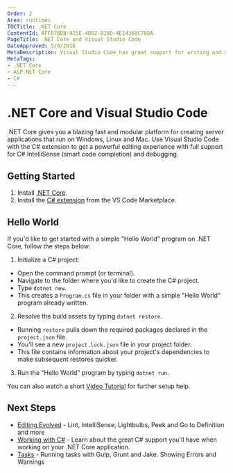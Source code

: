 ```yaml
---
Order: 2
Area: runtimes
TOCTitle: .NET Core
ContentId: AFFD7BDB-925E-4D02-828D-4E14360C70DA
PageTitle: .NET Core and Visual Studio Code
DateApproved: 5/9/2016
MetaDescription: Visual Studio Code has great support for writing and debugging .NET Core applications.
MetaTags:
- .NET Core
- ASP.NET Core
- C#
---
```


# .NET Core and Visual Studio Code

.NET Core gives you a blazing fast and modular platform for creating server applications that run on Windows, Linux and Mac. Use Visual Studio Code with the C# extension to get a powerful editing experience with full support for C# IntelliSense (smart code completion) and debugging.

## Getting Started

1. Install [.NET Core](https://microsoft.com/net/core).
2. Install the [C# extension](https://marketplace.visualstudio.com/items?itemName=ms-vscode.csharp) from the VS Code Marketplace.

## Hello World

If you'd like to get started with a simple "Hello World" program on .NET Core, follow the steps below:

1. Initialize a C# project:

  * Open the command prompt (or terminal).
  * Navigate to the folder where you'd like to create the C# project.
  * Type `dotnet new`.
  * This creates a `Program.cs` file in your folder with a simple "Hello World" program already written.

2. Resolve the build assets by typing `dotnet restore`.

  * Running `restore` pulls down the required packages declared in the `project.json` file.
  * You'll see a new `project.lock.json` file in your project folder.
  * This file contains information about your project's dependencies to make subsequent restores quicker.

3. Run the "Hello World" program by typing `dotnet run`.

You can also watch a short [Video Tutorial](https://channel9.msdn.com/Blogs/dotnet/Get-started-with-VS-Code-using-CSharp-and-NET-Core) for further setup help.

## Next Steps

* [Editing Evolved](/docs/editor/editingevolved.md) - Lint, IntelliSense, Lightbulbs, Peek and Go to Definition and more
* [Working with C#](/docs/languages/csharp.md) - Learn about the great C# support you'll have when working on your .NET Core application.
* [Tasks](/docs/editor/tasks.md) - Running tasks with Gulp, Grunt and Jake.  Showing Errors and Warnings
